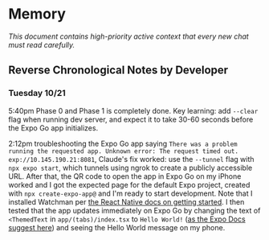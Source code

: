 # Memory

*This document contains high-priority active context that every new chat must read carefully.*

## Reverse Chronological Notes by Developer

### Tuesday 10/21

5:40pm Phase 0 and Phase 1 is completely done. Key learning: add `--clear` flag when running dev server, and expect it to take 30-60 seconds before the Expo Go app initializes. 

2:12pm troubleshooting the Expo Go app saying `There was a problem running the requested app. Unknown error: The request timed out. exp://10.145.190.21:8081`, Claude's fix worked: use the `--tunnel` flag with `npx expo start`, which tunnels using ngrok to create a publicly accessible URL. After that, the QR code to open the app in Expo Go on my iPhone worked and I got the expected page for the default Expo project, created with `npx create-expo-app@` and I'm ready to start development. Note that I installed Watchman per [the React Native docs on getting started](https://reactnative.dev/docs/set-up-your-environment). I then tested that the app updates immediately on Expo Go by changing the text of `<ThemedText` in `app/(tabs)/index.tsx` to `Hello World!` ([as the Expo Docs suggest here](https://docs.expo.dev/get-started/start-developing/)) and seeing the Hello World message on my phone.

